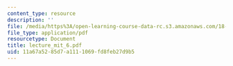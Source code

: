 ```yaml
---
content_type: resource
description: ''
file: /media/https%3A/open-learning-course-data-rc.s3.amazonaws.com/18-996-topics-in-theoretical-computer-science-internet-research-problems-spring-2002/11a67a5285d7a1111069fd8feb27d9b5_lecture_mit_6.pdf
file_type: application/pdf
resourcetype: Document
title: lecture_mit_6.pdf
uid: 11a67a52-85d7-a111-1069-fd8feb27d9b5
---
```


